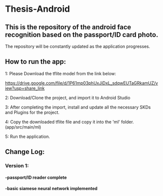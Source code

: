 # Thesis-Android
## This is the repository of the android face recognition based on the passport/ID card photo.
The repository will be constantly updated as the application progresses.

## How to run the app:

1: Please Download the tflite model from the link below:

https://drive.google.com/file/d/1P61mp03phUxJiDxL_sdqwEUTaGRkamUZ/view?usp=share_link

2: Download/Clone the project, and import it to Android Studio

3: After completing the import, install and update all the necessary SKDs and Plugins for the project.

4: Copy the downloaded tflite file and copy it into the 'ml' folder. (app/src/main/ml)

5: Run the application.

## Change Log:
### Version 1:
   #### -passport/ID reader complete
   #### -basic siamese neural network implemented
  
